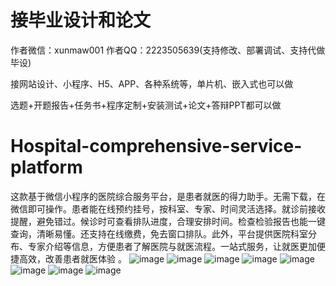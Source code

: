 # 接毕业设计和论文
作者微信：xunmaw001  作者QQ：2223505639(支持修改、部署调试、支持代做毕设)

接网站设计、小程序、H5、APP、各种系统等，单片机、嵌入式也可以做

选题+开题报告+任务书+程序定制+安装测试+论文+答辩PPT都可以做
# Hospital-comprehensive-service-platform
这款基于微信小程序的医院综合服务平台，是患者就医的得力助手。无需下载，在微信即可操作。患者能在线预约挂号，按科室、专家、时间灵活选择。就诊前接收提醒，避免错过。候诊时可查看排队进度，合理安排时间。检查检验报告也能一键查询，清晰易懂。还支持在线缴费，免去窗口排队。此外，平台提供医院科室分布、专家介绍等信息，方便患者了解医院与就医流程。一站式服务，让就医更加便捷高效，改善患者就医体验 。 
![image](https://github.com/user-attachments/assets/075b63cd-61f0-49cf-ae04-61441207c627)
![image](https://github.com/user-attachments/assets/7e266c08-9009-4a89-85fd-399cb8bc72dd)
![image](https://github.com/user-attachments/assets/9a15ebcb-f316-491b-99e0-8b592098d0fa)
![image](https://github.com/user-attachments/assets/4bcf5754-e712-46c9-9c54-91af2f428ca2)
![image](https://github.com/user-attachments/assets/9977c86e-7e7d-46ff-941b-1d2a291003cf)
![image](https://github.com/user-attachments/assets/17a8869a-215b-4179-bc9b-cb2808af3206)
![image](https://github.com/user-attachments/assets/d558b43e-5225-4e82-b2bf-2555f95eae18)
![image](https://github.com/user-attachments/assets/c7392839-24f0-453f-a439-1df686e8c9ca)

